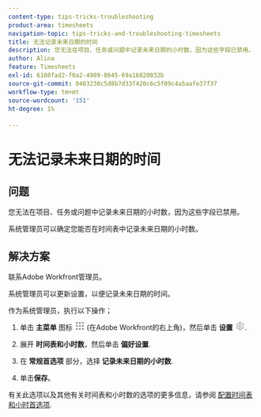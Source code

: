 ```yaml
---
content-type: tips-tricks-troubleshooting
product-area: timesheets
navigation-topic: tips-tricks-and-troubleshooting-timesheets
title: 无法记录未来日期的时间
description: 您无法在项目、任务或问题中记录未来日期的小时数，因为这些字段已禁用。
author: Alina
feature: Timesheets
exl-id: 6108fad2-f0a2-4989-8645-69a16820032b
source-git-commit: 0483230c5d8b7d33f420c6c5f09c4a5aafe37f37
workflow-type: tm+mt
source-wordcount: '151'
ht-degree: 1%

---
```


# 无法记录未来日期的时间

## 问题

您无法在项目、任务或问题中记录未来日期的小时数，因为这些字段已禁用。

系统管理员可以确定您能否在时间表中记录未来日期的小时数。

## 解决方案

联系Adobe Workfront管理员。

系统管理员可以更新设置，以便记录未来日期的时间。

作为系统管理员，执行以下操作；

1. 单击 **主菜单** 图标 ![](assets/main-menu-icon.png) (在Adobe Workfront的右上角)，然后单击 **设置** ![](assets/gear-icon-settings.png).

1. 展开 **时间表和小时数**，然后单击 **偏好设置**.

1. 在 **常规首选项** 部分，选择 **记录未来日期的小时数**.

1. 单击&#x200B;**保存**。

有关此选项以及其他有关时间表和小时数的选项的更多信息，请参阅 [配置时间表和小时首选项](../../administration-and-setup/set-up-workfront/configure-timesheets-schedules/timesheet-and-hour-preferences.md).

